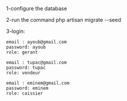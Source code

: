1-configure the database

2-run the command php artisan migrate --seed

3-login:

    email : ayoub@gmail.com
    password: ayoub
    role: gerant

    email : tupac@gmail.com
    password: tupac
    role: vendeur

    email : eminem@gmail.com
    password: eminem
    role: caissier
